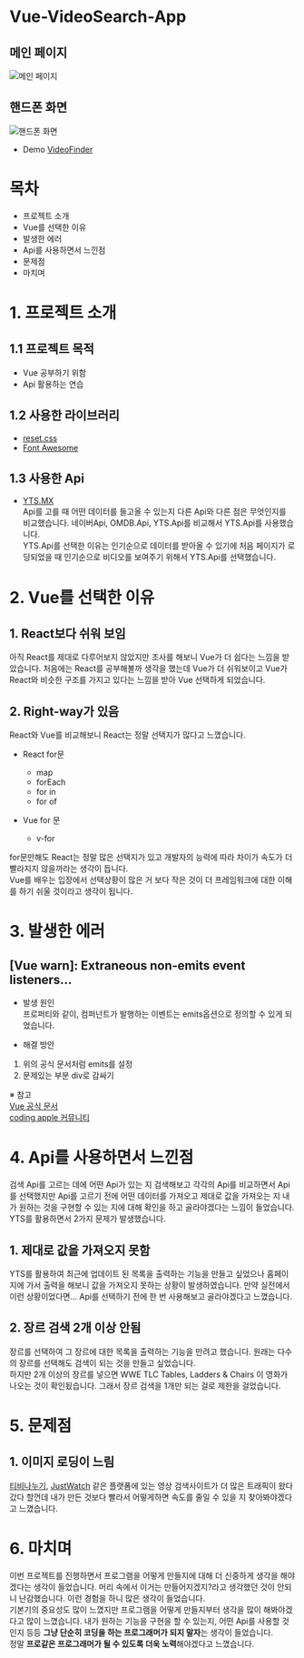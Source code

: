 # Vue-VideoSearch-App
## 메인 페이지
![메인 페이지](https://user-images.githubusercontent.com/94600999/160776935-53f9c1de-ad3b-43bf-99c1-f472ed232d6a.png)
## 핸드폰 화면
![핸드폰 화면](https://user-images.githubusercontent.com/94600999/160777331-dc19b65f-fca4-4da3-9847-06fb58c17d63.png)
- Demo [VideoFinder](https://fluffy-cocada-5de093.netlify.app)

# 목차
- 프로젝트 소개
- Vue를 선택한 이유
- 발생한 에러
- Api를 사용하면서 느낀점
- 문제점
- 마치며

# 1. 프로젝트 소개
## 1.1 프로젝트 목적
- Vue 공부하기 위함
- Api 활용하는 연습

## 1.2 사용한 라이브러리
- [reset.css](https://www.jsdelivr.com/package/npm/reset-css)
- [Font Awesome](https://cdnjs.cloudflare.com/ajax/libs/font-awesome/5.13.0/css/all.min.css)

## 1.3 사용한 Api
- [YTS.MX](https://yts.mx/api)    
Api를 고를 때 어떤 데이터를 들고올 수 있는지 다른 Api와 다른 점은 무엇인지를 비교했습니다.
네이버Api, OMDB.Api, YTS.Api를 비교해서 YTS.Api를 사용했습니다.   
YTS.Api를 선택한 이유는 인기순으로 데이터를 받아올 수 있기에 처음 페이지가 로딩되었을 때 인기순으로 비디오를 보여주기 위해서 YTS.Api를 선택했습니다.

# 2. Vue를 선택한 이유
## 1. React보다 쉬워 보임
아직 React를 제대로 다루어보지 않았지만 조사를 해보니 Vue가 더 쉽다는 느낌을 받았습니다. 처음에는 React를 공부해볼까 생각을 했는데 Vue가 더 쉬워보이고 Vue가 React와 비슷한 구조를 가지고 있다는 느낌을 받아 Vue 선택하게 되었습니다.

## 2. Right-way가 있음
React와 Vue를 비교해보니 React는 정말 선택지가 많다고 느꼈습니다.   
- React for문   
  - map
  - forEach
  - for in
  - for of

- Vue for 문
  - v-for

for문만해도 React는 정말 많은 선택지가 있고 개발자의 능력에 따라 차이가 속도가 더 빨라지지 않을까라는 생각이 듭니다.    
Vue를 배우는 입장에서 선택상황이 많은 거 보다 작은 것이 더 프레임워크에 대한 이해를 하기 쉬울 것이라고 생각이 됩니다.

# 3. 발생한 에러
## [Vue warn]: Extraneous non-emits event listeners...
- 발생 원인   
프로퍼티와 같이, 컴퍼넌트가 발행하는 이벤트는 emits옵션으로 정의할 수 있게 되었습니다.    

- 해결 방안
1. 위의 공식 문서처럼 emits를 설정
2. 문제있는 부분 div로 감싸기

※ 참고    
[Vue 공식 문서](https://v3.ja.vuejs.org/guide/migration/emits-option.html#_3-x-%E3%81%AE%E6%8C%99%E5%8B%95)   
[coding apple 커뮤니티](https://codingapple.com/forums/topic/emit-listener-%EA%B2%BD%EA%B3%A0/)

# 4. Api를 사용하면서 느낀점
검색 Api를 고르는 데에 어떤 Api가 있는 지 검색해보고 각각의 Api를 비교하면서 Api를 선택했지만 Api를 고르기 전에 어떤 데이터를 가져오고 제대로 값을 가져오는 지 내가 원하는 것을 구현할 수 있는 지에 대해 확인을 하고 골라야겠다는 느낌이 들었습니다.   
YTS를 활용하면서 2가지 문제가 발생했습니다.
## 1. 제대로 값을 가져오지 못함
YTS를 활용하여 최근에 업데이트 된 목록을 출력하는 기능을 만들고 싶었으나 홈페이지에 가서 출력을 해보니 값을 가져오지 못하는 상황이 발생하였습니다. 만약 실전에서 이런 상황이었다면... Api를 선택하기 전에 한 번 사용해보고 골라야겠다고 느꼈습니다.

## 2. 장르 검색 2개 이상 안됨
장르를 선택하여 그 장르에 대한 목록을 출력하는 기능을 만려고 했습니다. 원래는 다수의 장르를 선택해도 검색이 되는 것을 만들고 싶었습니다.    
하지만 2개 이상의 장르를 넣으면 WWE TLC Tables, Ladders & Chairs 이 영화가 나오는 것이 확인됬습니다. 그래서 장르 검색을 1개만 되는 걸로 제한을 걸었습니다.

# 5. 문제점
## 1. 이미지 로딩이 느림
[티비나누기](https://tvnng.com/), [JustWatch](https://www.justwatch.com/kr) 같은 플랫폼에 있는 영상 검색사이트가 더 많은 트래픽이 왔다갔다 할껀데 내가 만든 것보다 빨라서 어떻게하면 속도를 줄일 수 있을 지 찾아봐야겠다고 느꼈습니다.

# 6. 마치며
이번 프로젝트를 진행하면서 프로그램을 어떻게 만들지에 대해 더 신중하게 생각을 해야겠다는 생각이 들었습니다. 머리 속에서 이거는 만들어지겠지?라고 생각했던 것이 안되니 난감했습니다. 이런 경험을 하니 많은 생각이 들었습니다.    
기본기의 중요성도 많이 느꼈지만 프로그램을 어떻게 만들지부터 생각을 많이 해봐야겠다고 많이 느꼈습니다. 내가 원하는 기능을 구현을 할 수 있는지, 어떤 Api를 사용할 것인지 등등 **그냥 단순히 코딩을 하는 프로그래머가 되지 말자**는 생각이 들었습니다.    
정말 **프로같은 프로그래머가 될 수 있도록 더욱 노력**해야겠다고 느꼈습니다.